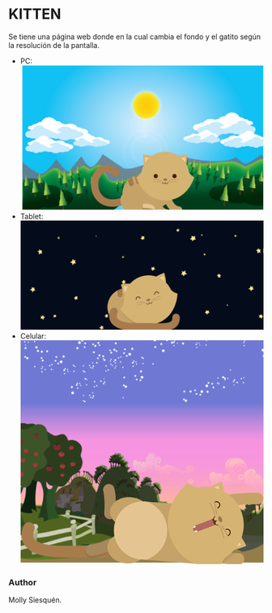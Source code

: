 # KITTEN

Se tiene una página web donde en la cual cambia el fondo y el gatito según la resolución de la pantalla.

* PC: ![Gatito-tarde](assets/docs/gatito-tarde.png)
* Tablet: ![Gatito-noche](assets/docs/gatito-noche.png)
* Celular: ![Gatito-dia](assets/docs/gatito-dia.png)


### Author

Molly Siesquén.